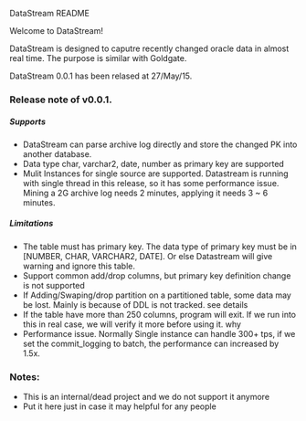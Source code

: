 DataStream README

Welcome to DataStream!

DataStream is designed to caputre recently changed oracle data in almost real time. The purpose is similar with Goldgate. 

DataStream 0.0.1 has been relased at 27/May/15.  

### Release note of v0.0.1.

##### Supports

* DataStream can parse archive log directly and store the changed PK into another database.  
* Data type char, varchar2, date, number as primary key are supported
* Mulit Instances for single source are supported.  Datastream is running with single thread in this release, so it has some performance issue.  Mining a 2G archive log needs 2 minutes, applying it needs 3 ~ 6 minutes. 

##### Limitations

* The table must has primary key.  The data type of primary key must be in [NUMBER, CHAR, VARCHAR2, DATE].  Or else Datastream will give warning and ignore this table. 
* Support common add/drop columns, but primary key definition change is not supported
* If Adding/Swaping/drop partition on a partitioned table, some data may be lost.  Mainly is because of DDL is not tracked.  see details 
* If the table have more than 250 columns, program will exit. If we run into this in real case, we will verify it more before using it. why
* Performance issue. Normally Single instance can handle 300+ tps, if we set the commit_logging to batch, the performance can increased by 1.5x. 

### Notes:
* This is an internal/dead project and we do not support it anymore
* Put it here just in case it may helpful for any people
